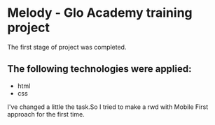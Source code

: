# Melody - Glo Academy training project
The first stage of project was completed.
## The following technologies were applied: 
- html
- css

I've changed a little the task.So I tried to make a rwd with Mobile First approach for the first time.
